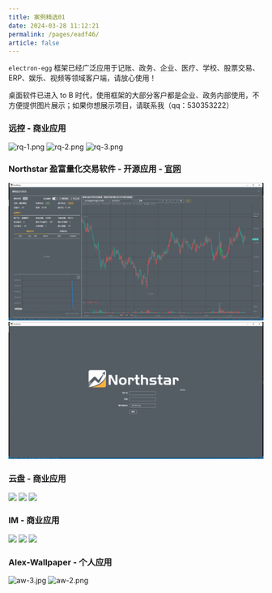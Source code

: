 ```yaml
---
title: 案例精选01
date: 2024-03-28 11:12:21
permalink: /pages/eadf46/
article: false
---
```


`electron-egg` 框架已经广泛应用于记账、政务、企业、医疗、学校、股票交易、ERP、娱乐、视频等领域客户端，请放心使用！

桌面软件已进入 to B 时代，使用框架的大部分客户都是企业、政务内部使用，不方便提供图片展示；如果你想展示项目，请联系我（qq：530353222）

<!-- ### 低代码 - [官网](http://suo.im/9WhEJ)

- [查看官网](http://suo.im/9WhEJ)
![](https://wallace5303.gitee.io/ee/images/ee-v3/yinmai/ym-p1.png)
![](https://wallace5303.gitee.io/ee/images/ee-v3/yinmai/ym-p4.png) -->

### 远控 - 商业应用

![rq-1.png](https://wallace5303.gitee.io/ee/images/ee-v3/rq/rq-1.png)
![rq-2.png](https://wallace5303.gitee.io/ee/images/ee-v3/rq/rq-2.png)
![rq-3.png](https://wallace5303.gitee.io/ee/images/ee-v3/rq/rq-3.png)

###  Northstar 盈富量化交易软件  - 开源应用 - [官网](https://www.quantit.tech/)

![d8b3c88f7.png](/img/electron-egg/showcase/p3.png)
![2690e140e.png](/img/electron-egg/showcase/p4.png)

### 云盘 - 商业应用

![](https://wallace5303.gitee.io/ee/images/ee-v3/fm/fm-p2.png)
![](https://wallace5303.gitee.io/ee/images/ee-v3/fm/fm-p1.png)
![](https://wallace5303.gitee.io/ee/images/ee-v3/fm/fm-p4.png)

### IM - 商业应用

![](https://wallace5303.gitee.io/ee/images/ee-v3/im1/im-p1.png)
![](https://wallace5303.gitee.io/ee/images/ee-v3/im1/im-p5.png)
![](https://wallace5303.gitee.io/ee/images/ee-v3/im2/im-p1.png)

###  Alex-Wallpaper - 个人应用

![aw-3.jpg](https://img01.kaka996.com/ee/aw-3.png)
![aw-2.png](https://img01.kaka996.com/ee/aw-2.png)


